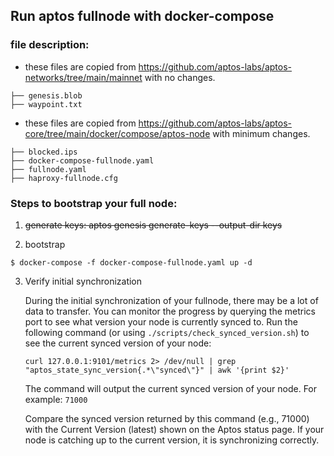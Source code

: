 ## Run aptos fullnode with docker-compose


### file description:

- these files are copied from https://github.com/aptos-labs/aptos-networks/tree/main/mainnet with no changes.

```
├── genesis.blob
├── waypoint.txt
```


- these files are copied from https://github.com/aptos-labs/aptos-core/tree/main/docker/compose/aptos-node with minimum changes.

```
├── blocked.ips
├── docker-compose-fullnode.yaml
├── fullnode.yaml
├── haproxy-fullnode.cfg
```


### Steps to bootstrap your full node:


1. ~~generate keys: aptos genesis generate-keys --output-dir keys~~

2. bootstrap
```
$ docker-compose -f docker-compose-fullnode.yaml up -d
```

3. Verify initial synchronization

    During the initial synchronization of your fullnode, there may be a lot of data to transfer. You can monitor the progress by querying the metrics port to see what version your node is currently synced to. Run the following command (or using `./scripts/check_synced_version.sh`) to see the current synced version of your node:

    ```
    curl 127.0.0.1:9101/metrics 2> /dev/null | grep "aptos_state_sync_version{.*\"synced\"}" | awk '{print $2}'
    ```

    The command will output the current synced version of your node. For example: `71000`

    Compare the synced version returned by this command (e.g., 71000) with the Current Version (latest) shown on the Aptos status page. If your node is catching up to the current version, it is synchronizing correctly.
